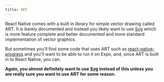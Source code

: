 ```yaml
---
title: ART
---
```


React Native comes with a built in library for simple vector drawing called ART. It is barely documented and instead you likely want to use [Svg](../svg/) which is more feature complete and better documented and more standard implementation of vector graphics.

But sometimes you'll find some code that uses ART such as [react-native-progress](https://github.com/oblador/react-native-progress) and you'll want to be able to run it on Expo, and, since ART is built in to React Native, you can.

**Again, you almost definitely want to use [Svg](../svg/) instead of this unless you are really sure you want to use ART for some reason.**

#